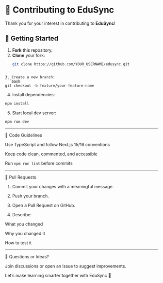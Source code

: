 # 🤝 Contributing to EduSync

Thank you for your interest in contributing to **EduSync**!

## 🧠 Getting Started
1. **Fork** this repository.
2. **Clone** your fork:
   ```bash
   git clone https://github.com/YOUR_USERNAME/edusync.git
```

3. Create a new branch:
```bash
git checkout -b feature/your-feature-name
```

4. Install dependencies:
```bash
npm install
```

5. Start local dev server:
```bash
npm run dev
```



---

🧩 Code Guidelines

Use TypeScript and follow Next.js 15/16 conventions

Keep code clean, commented, and accessible

Run ```npm run lint``` before commits



---

🔁 Pull Requests

1. Commit your changes with a meaningful message.


2. Push your branch.


3. Open a Pull Request on GitHub.


4. Describe:

What you changed

Why you changed it

How to test it





---

💬 Questions or Ideas?

Join discussions or open an Issue to suggest improvements.

Let’s make learning smarter together with EduSync 🌟
